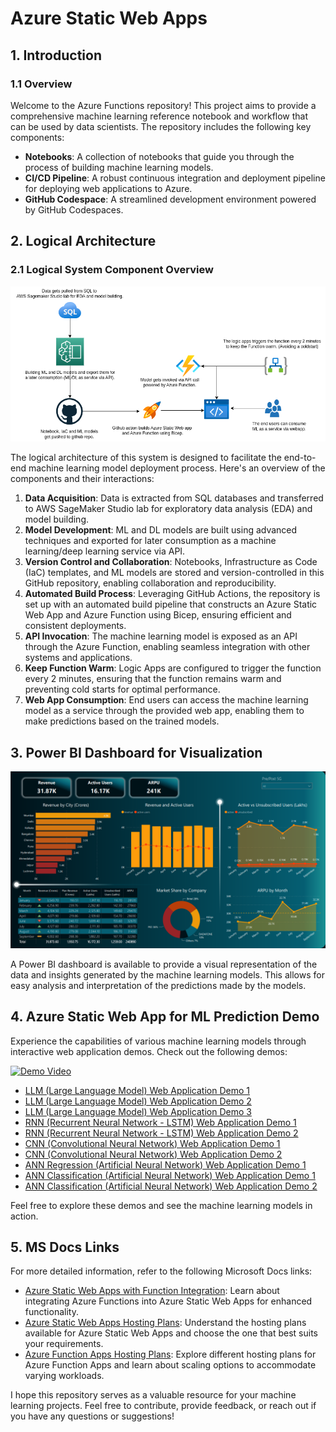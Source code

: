 #  Azure Static Web Apps

## 1. Introduction

### 1.1 Overview

Welcome to the Azure Functions repository! This project aims to provide a comprehensive machine learning reference notebook and workflow that can be used by data scientists. The repository includes the following key components:

- **Notebooks**: A collection of notebooks that guide you through the process of building machine learning models.
- **CI/CD Pipeline**: A robust continuous integration and deployment pipeline for deploying web applications to Azure.
- **GitHub Codespace**: A streamlined development environment powered by GitHub Codespaces.

## 2. Logical Architecture

### 2.1 Logical System Component Overview

![Figure 2: Logical Architecture Overview](./images/workflow.png)

The logical architecture of this system is designed to facilitate the end-to-end machine learning model deployment process. Here's an overview of the components and their interactions:

1. **Data Acquisition**: Data is extracted from SQL databases and transferred to AWS SageMaker Studio lab for exploratory data analysis (EDA) and model building.
2. **Model Development**: ML and DL models are built using advanced techniques and exported for later consumption as a machine learning/deep learning service via API.
3. **Version Control and Collaboration**: Notebooks, Infrastructure as Code (IaC) templates, and ML models are stored and version-controlled in this GitHub repository, enabling collaboration and reproducibility.
4. **Automated Build Process**: Leveraging GitHub Actions, the repository is set up with an automated build pipeline that constructs an Azure Static Web App and Azure Function using Bicep, ensuring efficient and consistent deployments.
5. **API Invocation**: The machine learning model is exposed as an API through the Azure Function, enabling seamless integration with other systems and applications.
6. **Keep Function Warm**: Logic Apps are configured to trigger the function every 2 minutes, ensuring that the function remains warm and preventing cold starts for optimal performance.
7. **Web App Consumption**: End users can access the machine learning model as a service through the provided web app, enabling them to make predictions based on the trained models.

## 3. Power BI Dashboard for Visualization

![Figure 3: Power BI Dashboard](./images/powerbi.png)

A Power BI dashboard is available to provide a visual representation of the data and insights generated by the machine learning models. This allows for easy analysis and interpretation of the predictions made by the models.

## 4. Azure Static Web App for ML Prediction Demo

Experience the capabilities of various machine learning models through interactive web application demos. Check out the following demos:

[![Demo Video](http://img.youtube.com/vi/n7iDGMlTXSQ/0.jpg)](https://www.youtube.com/watch?v=n7iDGMlTXSQ)

- [LLM (Large Language Model) Web Application Demo 1](https://lyoh001.com/mlcenitex)
- [LLM (Large Language Model) Web Application Demo 2](https://lyoh001.com/mldisastertweets)
- [LLM (Large Language Model) Web Application Demo 3](https://lyoh001.com/mlgpt2)
- [RNN (Recurrent Neural Network - LSTM) Web Application Demo 1](https://lyoh001.com/mlvmaudit)
- [RNN (Recurrent Neural Network - LSTM) Web Application Demo 2](https://lyoh001.com/mlcloudaudit)
- [CNN (Convolutional Neural Network) Web Application Demo 1](https://lyoh001.com/mlcoffeeplantdiseases)
- [CNN (Convolutional Neural Network) Web Application Demo 2](https://lyoh001.com/mlcovid)
- [ANN Regression (Artificial Neural Network) Web Application Demo 1](https://lyoh001.com/mltelecom)
- [ANN Classification (Artificial Neural Network) Web Application Demo 1](https://lyoh001.com/mlmaternalmortality)
- [ANN Classification (Artificial Neural Network) Web Application Demo 2](https://lyoh001.com/mlsupplychain)

Feel free to explore these demos and see the machine learning models in action.

## 5. MS Docs Links

For more detailed information, refer to the following Microsoft Docs links:

- [Azure Static Web Apps with Function Integration](https://docs.microsoft.com/en-us/azure/static-web-apps/functions-bring-your-own/): Learn about integrating Azure Functions into Azure Static Web Apps for enhanced functionality.
- [Azure Static Web Apps Hosting Plans](https://learn.microsoft.com/en-us/azure/static-web-apps/plans): Understand the hosting plans available for Azure Static Web Apps and choose the one that best suits your requirements.
- [Azure Function Apps Hosting Plans](https://learn.microsoft.com/en-us/azure/azure-functions/functions-scale): Explore different hosting plans for Azure Function Apps and learn about scaling options to accommodate varying workloads.

I hope this repository serves as a valuable resource for your machine learning projects. Feel free to contribute, provide feedback, or reach out if you have any questions or suggestions!
